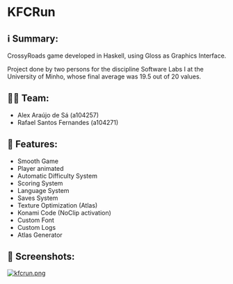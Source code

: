 # KFCRun
## ℹ️ Summary:

CrossyRoads game developed in Haskell, using Gloss as Graphics Interface.

Project done by two persons for the discipline Software Labs I at the University of Minho, whose final average was 19.5 out of 20 values.

## 👨‍🎓 Team:

- Alex Araújo de Sá (a104257)
- Rafael Santos Fernandes (a104271)

## 🌟 Features:

- Smooth Game
- Player animated
- Automatic Difficulty System
- Scoring System 
- Language System
- Saves System
- Texture Optimization (Atlas)
- Konami Code (NoClip activation)
- Custom Font 
- Custom Logs 
- Atlas Generator

## 📸 Screenshots:
[![kfcrun.png](https://i.postimg.cc/rz6XtjyD/kfcrun.png)](https://postimg.cc/H8tPqQym)
